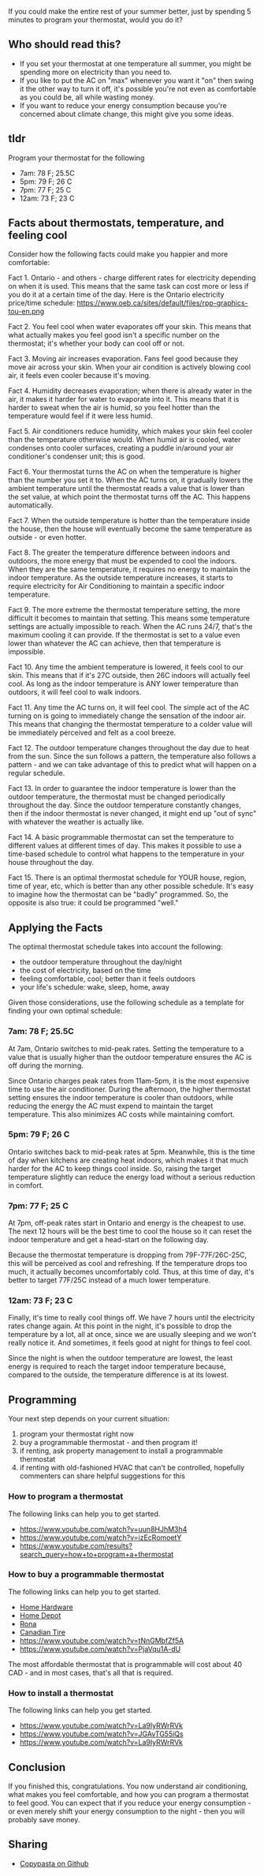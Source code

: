 If you could make the entire rest of your summer better, just by spending 5 minutes to program your thermostat, would you do it?

## Who should read this?

- If you set your thermostat at one temperature all summer, you might be spending more on electricity than you need to. 
- If you like to put the AC on "max" whenever you want it "on" then swing it the other way to turn it off, it's possible you're not even as comfortable as you could be, all while wasting money.
- If you want to reduce your energy consumption because you're concerned about climate change, this might give you some ideas.

## tldr

Program your thermostat for the following

- 7am: 78 F; 25.5C
- 5pm: 79 F; 26 C
- 7pm: 77 F; 25 C
- 12am: 73 F; 23 C

## Facts about thermostats, temperature, and feeling cool

Consider how the following facts could make you happier and more comfortable:

Fact 1. Ontario - and others - charge different rates for electricity depending on when it is used. This means that the same task can cost more or less if you do it at a certain time of the day. Here is the Ontario electricity price/time schedule: https://www.oeb.ca/sites/default/files/rpp-graphics-tou-en.png

Fact 2. You feel cool when water evaporates off your skin. This means that what actually makes you feel good isn't a specific number on the thermostat; it's whether your body can cool off or not.

Fact 3. Moving air increases evaporation. Fans feel good because they move air across your skin. When your air condition is actively blowing cool air, it feels even cooler because it's moving.

Fact 4. Humidity decreases evaporation; when there is already water in the air, it makes it harder for water to evaporate into it. This means that it is harder to sweat when the air is humid, so you feel hotter than the temperature would feel if it were less humid.

Fact 5. Air conditioners reduce humidity, which makes your skin feel cooler than the temperature otherwise would. When humid air is cooled, water condenses onto cooler surfaces, creating a puddle in/around your air conditioner's condenser unit; this is good.

Fact 6. Your thermostat turns the AC on when the temperature is higher than the number you set it to. When the AC turns on, it gradually lowers the ambient temperature until the thermostat reads a value that is lower than the set value, at which point the thermostat turns off the AC. This happens automatically.

Fact 7. When the outside temperature is hotter than the temperature inside the house, then the house will eventually become the same temperature as outside - or even hotter.

Fact 8. The greater the temperature difference between indoors and outdoors, the more energy that must be expended to cool the indoors. When they are the same temperature, it requires no energy to maintain the indoor temperature.  As the outside temperature increases, it starts to require electricity for Air Conditioning to maintain a specific indoor temperature.

Fact 9. The more extreme the thermostat temperature setting, the more difficult it becomes to maintain that setting. This means some temperature settings are actually impossible to reach. When the AC runs 24/7, that's the maximum cooling it can provide. If the thermostat is set to a value even lower than whatever the AC can achieve, then that temperature is impossible.

Fact 10. Any time the ambient temperature is lowered, it feels cool to our skin. This means that if it's 27C outside, then 26C indoors will actually feel cool. As long as the indoor temperature is ANY lower temperature than outdoors, it will feel cool to walk indoors.

Fact 11. Any time the AC turns on, it will feel cool. The simple act of the AC turning on is going to immediately change the sensation of the indoor air. This means that changing the thermostat temperature to a colder value will be immediately perceived and felt as a cool breeze.

Fact 12. The outdoor temperature changes throughout the day due to heat from the sun. Since the sun follows a pattern, the temperature also follows a pattern - and we can take advantage of this to predict what will happen on a regular schedule.

Fact 13. In order to guarantee the indoor temperature is lower than the outdoor temperature, the thermostat must be changed periodically throughout the day. Since the outdoor temperature constantly changes, then if the indoor thermostat is never changed, it might end up "out of sync" with whatever the weather is actually like.

Fact 14. A basic programmable thermostat can set the temperature to different values at different times of day. This makes it possible to use a time-based schedule to control what happens to the temperature in your house throughout the day.

Fact 15. There is an optimal thermostat schedule for YOUR house, region, time of year, etc, which is better than any other possible schedule. It's easy to imagine how the thermostat can be "badly" programmed. So, the opposite is also true: it could be programmed "well."

## Applying the Facts

The optimal thermostat schedule takes into account the following:

- the outdoor temperature throughout the day/night
- the cost of electricity, based on the time
- feeling comfortable, cool; better than it feels outdoors
- your life's schedule: wake, sleep, home, away

Given those considerations, use the following schedule as a template for finding your own optimal schedule:

### 7am: 78 F; 25.5C

At 7am, Ontario switches to mid-peak rates. Setting the temperature to a value that is usually higher than the outdoor temperature ensures the AC is off during the morning.

Since Ontario charges peak rates from 11am-5pm, it is the most expensive time to use the air conditioner. During the afternoon, the higher thermostat setting ensures the indoor temperature is cooler than outdoors, while reducing the energy the AC must expend to maintain the target temperature. This also minimizes AC costs while maintaining comfort.

### 5pm: 79 F; 26 C

Ontario switches back to mid-peak rates at 5pm. Meanwhile, this is the time of day when kitchens are creating heat indoors, which makes it that much harder for the AC to keep things cool inside. So, raising the target temperature slightly can reduce the energy load without a serious reduction in comfort.

### 7pm: 77 F; 25 C

At 7pm, off-peak rates start in Ontario and energy is the cheapest to use. The next 12 hours will be the best time to cool the house so it can reset the indoor temperature and get a head-start on the following day.

Because the thermostat temperature is dropping from 79F-77F/26C-25C, this will be perceived as cool and refreshing. If the temperature drops too much, it actually becomes uncomfortably cold.  Thus, at this time of day, it's better to target 77F/25C instead of a much lower temperature.

### 12am: 73 F; 23 C

Finally, it's time to really cool things off.  We have 7 hours until the electricity rates change again. At this point in the night, it's possible to drop the temperature by a lot, all at once, since we are usually sleeping and we won't really notice it.  And sometimes, it feels good at night for things to feel cool.

Since the night is when the outdoor temperature are lowest, the least energy is required to reach the target indoor temperature because, compared to the outside, the temperature difference is at its lowest.

## Programming

Your next step depends on your current situation:

1. program your thermostat right now
2. buy a programmable thermostat - and then program it!
3. if renting, ask property management to install a programmable thermostat
4. if renting with old-fashioned HVAC that can't be controlled, hopefully commenters can share helpful suggestions for this

### How to program a thermostat

The following links can help you to get started.

- https://www.youtube.com/watch?v=uun8HJhM3h4
- https://www.youtube.com/watch?v=izEcRomoetY
- https://www.youtube.com/results?search_query=how+to+program+a+thermostat

### How to buy a programmable thermostat

The following links can help you to get started.

- [Home Hardware](https://www.homehardware.ca/en/search?query=programmable+thermostat&page=category+page)
- [Home Depot](https://www.homedepot.ca/en/home/categories/appliances/heating-cooling-and-air-quality/thermostats.html?q=*:relevance:categoryPathHierarchy:3%2Fhd-classes%2Fl1-appliances%2Fl2-heatingcoolingvent%2Fl3-thermostats2016:attributeidHCProge2017:Yes)
- [Rona](https://www.rona.ca/webapp/wcs/stores/servlet/RonaAjaxCatalogSearchView?catalogId=10051&langId=-1&keywords=Thermostats&navDescriptors=1000318202&searchKey=RonaEN&selectedTerm=products%3AThermostats&selectedTermPosition=1&searchType=keyword_predictive)
- [Canadian Tire](https://www.canadiantire.ca/en/cat/home-pets/heating-cooling-air-quality/controls-accessories/thermostats-DC0000839.html?count=40;experience=category;lang=en_CA;q1=DC0000839;q2=Programmable;rq=thermostat;store=389;x1=ast-id-level-4;x2=PS_MDM_PROGRAMMABLE_CD.sku)
- https://www.youtube.com/watch?v=tNnGMbfZf5A
- https://www.youtube.com/watch?v=PjaVqu1A-dU

The most affordable thermostat that is programmable will cost about 40 CAD - and in most cases, that's all that is required.

### How to install a thermostat

The following links can help you get started.

- https://www.youtube.com/watch?v=La9IyRWrRVk
- https://www.youtube.com/watch?v=JGAvTG55iQs
- https://www.youtube.com/watch?v=La9IyRWrRVk

## Conclusion

If you finished this, congratulations.  You now understand air conditioning, what makes you feel comfortable, and how you can program a thermostat to feel good. You can expect that if you reduce your energy consumption - or even merely shift your energy consumption to the night - then you will probably save money.

## Sharing

- [Copypasta on Github](https://github.com/farkinga/copypasta/blob/main/ontario-thermostat.md)
